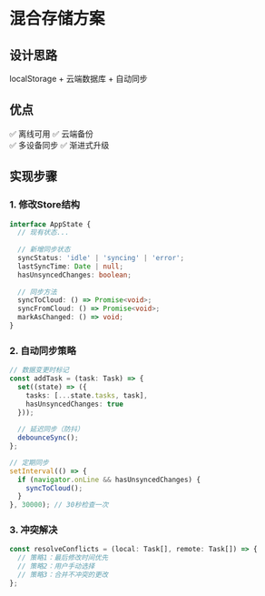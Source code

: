 # 混合存储方案

## 设计思路
localStorage + 云端数据库 + 自动同步

## 优点
✅ 离线可用
✅ 云端备份  
✅ 多设备同步
✅ 渐进式升级

## 实现步骤

### 1. 修改Store结构
```typescript
interface AppState {
  // 现有状态...
  
  // 新增同步状态
  syncStatus: 'idle' | 'syncing' | 'error';
  lastSyncTime: Date | null;
  hasUnsyncedChanges: boolean;
  
  // 同步方法
  syncToCloud: () => Promise<void>;
  syncFromCloud: () => Promise<void>;
  markAsChanged: () => void;
}
```

### 2. 自动同步策略
```typescript
// 数据变更时标记
const addTask = (task: Task) => {
  set((state) => ({ 
    tasks: [...state.tasks, task],
    hasUnsyncedChanges: true 
  }));
  
  // 延迟同步（防抖）
  debounceSync();
};

// 定期同步
setInterval(() => {
  if (navigator.onLine && hasUnsyncedChanges) {
    syncToCloud();
  }
}, 30000); // 30秒检查一次
```

### 3. 冲突解决
```typescript
const resolveConflicts = (local: Task[], remote: Task[]) => {
  // 策略1：最后修改时间优先
  // 策略2：用户手动选择
  // 策略3：合并不冲突的更改
};
```
